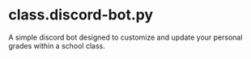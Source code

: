 # class.discord-bot.py
A simple discord bot designed to customize and update your personal grades within a school class. 
